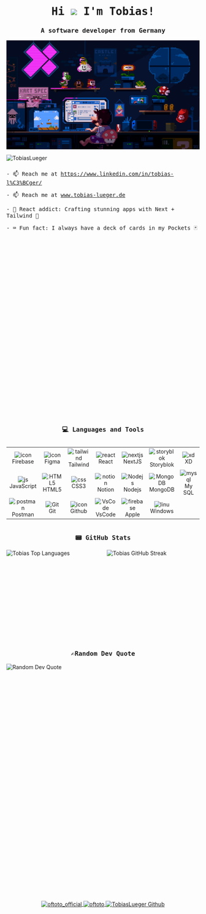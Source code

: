 <h1 align="center"><samp>Hi  <img src="https://media0.giphy.com/media/w1OBpBd7kJqHrJnJ13/giphy.gif?cid=ecf05e47v52kfnm9yky44k3bfko48aaas26wypbcrj9ex151&rid=giphy.gif&ct=s" width="30"> I'm Tobias!</samp></h2>
<h3 align="center"><samp>A software developer from Germany</samp> </h3>

<img align="center" alt="Coding" width="1000" src="https://raw.githubusercontent.com/sugith10/images/main/gif/mario-working.gif">

<p align="left"> <img src="https://komarev.com/ghpvc/?username=TobiasLueger&label=Profile%20views&color=0e75b6&style=flat" alt="TobiasLueger" /> </p>

###

<samp>- 📫 Reach me at https://www.linkedin.com/in/tobias-l%C3%BCger/</samp>

<samp>- 📫 Reach me at www.tobias-lueger.de</samp>

<samp>- 📱 React addict: Crafting stunning apps with Next + Tailwind 💙</samp>

<samp>- ⌨️ Fun fact: I always have a deck of cards in my Pockets 🃏</samp>

<div style="margin-bottom: 500px;"></div>

<h3 align="center"><samp>💻 Languages and Tools</samp></h3>
<div style="display: flex; align-items: flex-start; align: center">
<table align="center">
  <tr>
    <td align="center" width="100">
        <img src="https://www.vectorlogo.zone/logos/firebase/firebase-icon.svg" alt="icon" width="45" height="45" />
      </a>
      <br>Firebase
    </td>
       <td align="center" width="100">
        <img src="https://skillicons.dev/icons?i=figma" alt="icon" width="45" height="45" />
      <br>Figma
    </td>
  <td align="center" width="100">
        <img src="https://skillicons.dev/icons?i=tailwind" width="48" height="48" alt="tailwind" />
      <br>Tailwind
    </td>
  <td align="center" width="100">
        <img src="https://skillicons.dev/icons?i=react" width="48" height="48" alt="react" />
      <br>React
    </td>
  <td align="center" width="100">
        <img src="https://skillicons.dev/icons?i=nextjs" width="48" height="48" alt="nextjs" />
      <br>NextJS
    </td>
  <td align="center" width="100">
        <img src="https://cdn.icon-icons.com/icons2/3915/PNG/512/storyblok_logo_icon_249499.png" width="48" height="48" alt="storyblok" />
      <br>Storyblok
    </td>
  <td align="center" width="100">
        <img src="https://skillicons.dev/icons?i=xd" width="48" height="48" alt="xd" />
      <br>XD
    </td>
  </tr>
  <tr>
    <td align="center" width="100">
        <img src="https://skillicons.dev/icons?i=js" width="48" height="48" alt="js" />
      <br>JavaScript
    </td>
    <td align="center"  width="100">
        <img src="https://skillicons.dev/icons?i=html" width="48" height="48" alt="HTML5" />
      <br>HTML5
    </td>
    <td align="center" width="100">
        <img src="https://skillicons.dev/icons?i=css" width="48" height="48" alt="css" />
      <br>CSS3
    </td>
    <td align="center"  width="100">
        <img src="https://skillicons.dev/icons?i=notion" width="48" height="48" alt="notion" />
      <br>Notion
    </td>
           <td align="center" width="100">
        <img src="https://skillicons.dev/icons?i=nodejs" width="48" height="48" alt="Nodejs" />
      <br>Nodejs
      </td>
          <td align="center" width="100">
        <img src="https://skillicons.dev/icons?i=mongodb" width="48" height="48" alt="MongoDB" />
      <br>MongoDB
    </td>
    <td align="center"  width="100">
        <img src="https://skillicons.dev/icons?i=mysql" width="48" height="48" alt="mysql" />
      <br>My SQL
    </td>
  </tr>
 <tr>
        <td align="center" width="100">
        <img src="https://skillicons.dev/icons?i=postman" width="48" height="48" alt="postman" />
      <br>Postman
    </td>
       <td align="center" width="100"> 
        <img src="https://user-images.githubusercontent.com/25181517/192108372-f71d70ac-7ae6-4c0d-8395-51d8870c2ef0.png" width="48" height="48" alt="Git" />
      <br>Git
    </td>
       <td align="center" width="100">
        <img src="https://skillicons.dev/icons?i=github" alt="icon" width="45" height="45" />
      <br>Github
    </td>
            <td align="center" width="100">
        <img src="https://skillicons.dev/icons?i=vscode" width="48" height="48" alt="VsCode" />
      <br>VsCode
    </td>
     <td align="center" width="100">
        <img src="https://skillicons.dev/icons?i=apple" width="48" height="48" alt="firebase" />
      <br>Apple
    </td>
     <td align="center" width="100">
        <img src="https://skillicons.dev/icons?i=windows" width="48" height="48" alt="linu" />
      <br>Windows
    </td>          
 </tr>
</table>
<br><br>
</div>

<h3 align="center"><samp>📟 GitHub Stats</samp></h3>
<div style="display: flex; justify-content: space-between; align-items: stretch;">
  <!-- Top Languages Stats -->
  <img src="https://github-readme-stats.vercel.app/api/top-langs?username=TobiasLueger&show_icons=true&locale=en&layout=compact" alt="Tobias Top Languages" width="48%" height="200" style="object-fit: cover;"/>
  <!-- GitHub Streak Stats -->
  <img src="https://nirzak-streak-stats.vercel.app/?user=TobiasLueger" alt="Tobias GitHub Streak" width="48%" height="200" style="object-fit: cover;"/>
</div>

<div style="margin-bottom: 60px;"></div>
<h3 align="center"><samp>✍️Random Dev Quote</samp></h3>
<div style="display: flex; align-items: flex-start; align: center" align="center">
  <img src="https://quotes-github-readme.vercel.app/api?type=vertical&theme=nord" alt="Random Dev Quote" align="center" />
</div>

<div style="padding-top: 600px;">
  <div align="center">
    <a href="https://twitter.com/oftoto_official" alt="oftoto_official">
      <img src="https://img.shields.io/twitter/follow/oftoto_official?style=social" alt="oftoto_official" align="center" />
    </a>
    <a href="(https://twitch.tv/oftoto" alt="oftoto">
      <img src="https://img.shields.io/twitch/status/oftoto" alt="oftoto" align="center" />
    </a>
    <a href="https://github.com/TobiasLueger" alt="TobiasLueger Github">
      <img src="https://img.shields.io/github/followers/TobiasLueger?label=follow&style=social" alt="TobiasLueger Github" align="center" />
    </a>
  </div>
</div>


